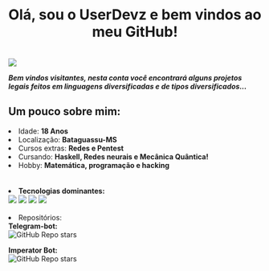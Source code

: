 <h1 text align='center'>Olá, sou o UserDevz e bem vindos ao meu GitHub!</h1>
</br>

<img src='https://c.tenor.com/QnF7KI5w2OkAAAAM/nimu-nashe.gif'>

<i><b>Bem vindos visitantes, nesta conta você encontrará alguns projetos legais feitos em linguagens diversificadas e de tipos diversificados...</b></i>

<h2>Um pouco sobre mim:</h2>
<li> Idade: <b>18 Anos</b></br>
<li> Localização: <b>Bataguassu-MS</b></br>
<li> Cursos extras: <b>Redes e Pentest</b></br>
<li> Cursando: <b>Haskell, Redes neurais e Mecânica Quântica!</b></br>
<li> Hobby: <b>Matemática, programação e hacking</b></br></br></br>

<li> <strong>Tecnologias dominantes:</strong></br>
  <img src='https://img.shields.io/badge/%20-%20Python-green'>
  <img src='https://img.shields.io/badge/%20-%20C-green'>
  <img src='https://img.shields.io/badge/%20-%20C++-green'>
  <img src='https://img.shields.io/badge/%20-%20Shell Script-green'>
</br></br>

<li> Repositórios:</br>
  <b>Telegram-bot:</b></br>
  <img alt="GitHub Repo stars" src="https://img.shields.io/github/stars/UserDevz/Telegram-bot?style=plastic">

  <b>Imperator Bot:</b></br>
  <img alt="GitHub Repo stars" src="https://img.shields.io/github/stars/UserDevz/Imperator?style=plastic">
